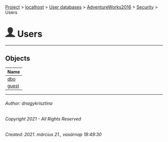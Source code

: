 #### 

[Project](../../../../../index.md) > [localhost](../../../../index.md) > [User databases](../../../index.md) > [AdventureWorks2016](../../index.md) > [Security](../index.md) > Users

# ![Users](../../../../../Images/User32.png) Users

---

## <a name="#objects"></a>Objects

| Name |
|---|
| [dbo](dbo.md) |
| [guest](guest.md) |


---

###### Author:  dnagykrisztina

###### Copyright 2021 - All Rights Reserved

###### Created: 2021. március 21., vasárnap 18:49:30

